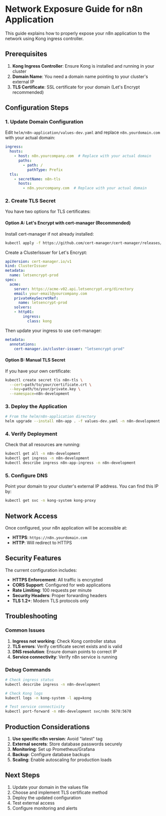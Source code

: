 # Network Exposure Guide for n8n Application

This guide explains how to properly expose your n8n application to the network using Kong ingress controller.

## Prerequisites

1. **Kong Ingress Controller**: Ensure Kong is installed and running in your cluster
2. **Domain Name**: You need a domain name pointing to your cluster's external IP
3. **TLS Certificate**: SSL certificate for your domain (Let's Encrypt recommended)

## Configuration Steps

### 1. Update Domain Configuration

Edit `helm/n8n-application/values-dev.yaml` and replace `n8n.yourdomain.com` with your actual domain:

```yaml
ingress:
  hosts:
    - host: n8n.yourcompany.com  # Replace with your actual domain
      paths:
        - path: /
          pathType: Prefix
  tls:
    - secretName: n8n-tls
      hosts:
        - n8n.yourcompany.com  # Replace with your actual domain
```

### 2. Create TLS Secret

You have two options for TLS certificates:

#### Option A: Let's Encrypt with cert-manager (Recommended)

Install cert-manager if not already installed:

```bash
kubectl apply -f https://github.com/cert-manager/cert-manager/releases/download/v1.13.0/cert-manager.yaml
```

Create a ClusterIssuer for Let's Encrypt:

```yaml
apiVersion: cert-manager.io/v1
kind: ClusterIssuer
metadata:
  name: letsencrypt-prod
spec:
  acme:
    server: https://acme-v02.api.letsencrypt.org/directory
    email: your-email@yourcompany.com
    privateKeySecretRef:
      name: letsencrypt-prod
    solvers:
    - http01:
        ingress:
          class: kong
```

Then update your ingress to use cert-manager:

```yaml
metadata:
  annotations:
    cert-manager.io/cluster-issuer: "letsencrypt-prod"
```

#### Option B: Manual TLS Secret

If you have your own certificate:

```bash
kubectl create secret tls n8n-tls \
  --cert=path/to/your/certificate.crt \
  --key=path/to/your/private.key \
  --namespace=n8n-development
```

### 3. Deploy the Application

```bash
# From the helm/n8n-application directory
helm upgrade --install n8n-app . -f values-dev.yaml -n n8n-development
```

### 4. Verify Deployment

Check that all resources are running:

```bash
kubectl get all -n n8n-development
kubectl get ingress -n n8n-development
kubectl describe ingress n8n-app-ingress -n n8n-development
```

### 5. Configure DNS

Point your domain to your cluster's external IP address. You can find this IP by:

```bash
kubectl get svc -n kong-system kong-proxy
```

## Network Access

Once configured, your n8n application will be accessible at:
- **HTTPS**: `https://n8n.yourdomain.com`
- **HTTP**: Will redirect to HTTPS

## Security Features

The current configuration includes:

- **HTTPS Enforcement**: All traffic is encrypted
- **CORS Support**: Configured for web applications
- **Rate Limiting**: 100 requests per minute
- **Security Headers**: Proper forwarding headers
- **TLS 1.2+**: Modern TLS protocols only

## Troubleshooting

### Common Issues

1. **Ingress not working**: Check Kong controller status
2. **TLS errors**: Verify certificate secret exists and is valid
3. **DNS resolution**: Ensure domain points to correct IP
4. **Service connectivity**: Verify n8n service is running

### Debug Commands

```bash
# Check ingress status
kubectl describe ingress -n n8n-development

# Check Kong logs
kubectl logs -n kong-system -l app=kong

# Test service connectivity
kubectl port-forward -n n8n-development svc/n8n 5678:5678
```

## Production Considerations

1. **Use specific n8n version**: Avoid "latest" tag
2. **External secrets**: Store database passwords securely
3. **Monitoring**: Set up Prometheus/Grafana
4. **Backup**: Configure database backups
5. **Scaling**: Enable autoscaling for production loads

## Next Steps

1. Update your domain in the values file
2. Choose and implement TLS certificate method
3. Deploy the updated configuration
4. Test external access
5. Configure monitoring and alerts 